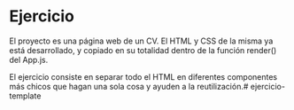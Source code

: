 # Ejercicio

El proyecto es una página web de un CV. El HTML y CSS de la misma ya está desarrollado, y copiado en su totalidad dentro de la función render() del App.js.

El ejercicio consiste en separar todo el HTML en diferentes componentes más chicos que hagan una sola cosa y ayuden a la reutilización.# ejercicio-template
